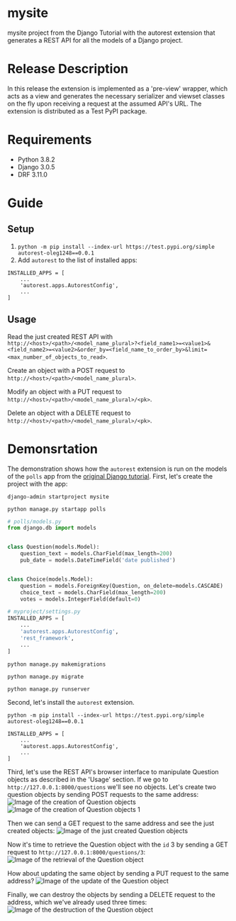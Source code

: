 # mysite
mysite project from the Django Tutorial with the autorest extension that generates a REST API for all the models of a Django project.
# Release Description
In this release the extension is implemented as a 'pre-view' wrapper, which acts as a view and generates the necessary serializer and viewset classes on the fly upon receiving a request at the assumed API's URL. The extension is distributed as a Test PyPI package.
# Requirements
- Python 3.8.2
- Django 3.0.5
- DRF 3.11.0
# Guide
## Setup
1. ```python -m pip install --index-url https://test.pypi.org/simple autorest-oleg1248==0.0.1```
2. Add ```autorest``` to the list of installed apps:
```
INSTALLED_APPS = [
    ...
    'autorest.apps.AutorestConfig',
    ...
]
```

## Usage
Read the just created REST API with ```http://<host>/<path>/<model_name_plural>?<field_name1>=<value1>&<field_name2>=<value2>&order_by=<field_name_to_order_by>&limit=<max_number_of_objects_to_read>```.

Create an object with a POST request to ```http://<host>/<path>/<model_name_plural>```.

Modify an object with a PUT request to ```http://<host>/<path>/<model_name_plural>/<pk>```.

Delete an object with a DELETE request to ```http://<host>/<path>/<model_name_plural>/<pk>```. 

# Demonsrtation
The demonstration shows how the ```autorest``` extension is run on the models of the ```polls``` app from the [original Django tutorial](https://docs.djangoproject.com/en/3.0/intro/tutorial01/). First, let's create the project with the app:

```django-admin startproject mysite```

```python manage.py startapp polls```

``` python
# polls/models.py
from django.db import models


class Question(models.Model):
    question_text = models.CharField(max_length=200)
    pub_date = models.DateTimeField('date published')


class Choice(models.Model):
    question = models.ForeignKey(Question, on_delete=models.CASCADE)
    choice_text = models.CharField(max_length=200)
    votes = models.IntegerField(default=0)
```
``` python
# myproject/settings.py
INSTALLED_APPS = [
    ...
    'autorest.apps.AutorestConfig',
    'rest_framework',
    ...
]
```
```python manage.py makemigrations```

```python manage.py migrate```

```python manage.py runserver```

Second, let's install the ```autorest``` extension.

```python -m pip install --index-url https://test.pypi.org/simple autorest-oleg1248==0.0.1```

```
INSTALLED_APPS = [
    ...
    'autorest.apps.AutorestConfig',
    ...
]
```

Third, let's use the REST API's browser interface to manipulate Question objects as described in the 'Usage' section. If we go to 
```http://127.0.0.1:8000/questions``` we'll see no objects. Let's create two question objects by sending POST requests to the same address:
![Image of the creation of Question objects](https://github.com/oleg1248/mysite/blob/release-onthefly/art/question_create.png)
![Image of the creation of Question objects 1](https://github.com/oleg1248/mysite/blob/release-onthefly/art/question_create_1.png)

Then we can send a GET request to the same address and see the just created objects:
![Image of the just created Question objects](https://github.com/oleg1248/mysite/blob/release-onthefly/art/question_list.png)

Now it's time to retrieve the Question object with the ```id``` 3 by sending a GET request to ```http://127.0.0.1:8000/questions/3```:
![Image of the retrieval of the Question object](https://github.com/oleg1248/mysite/blob/release-onthefly/art/question_retrieve.png)

How about updating the same object by sending a PUT request to the same address?
![Image of the update of the Question object](https://github.com/oleg1248/mysite/blob/release-onthefly/art/question_update.png)

Finally, we can destroy the objects by sending a DELETE request to the address, which we've already used three times:
![Image of the destruction of the Question object](https://github.com/oleg1248/mysite/blob/release-onthefly/art/question_destroy.png)